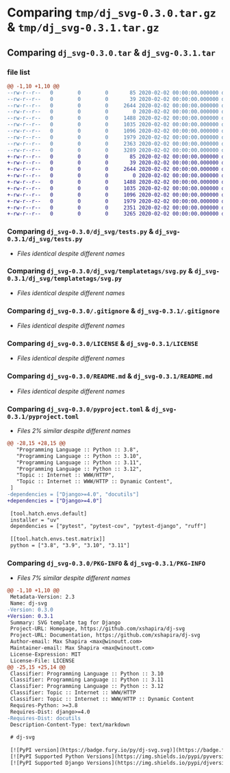 # Comparing `tmp/dj_svg-0.3.0.tar.gz` & `tmp/dj_svg-0.3.1.tar.gz`

## Comparing `dj_svg-0.3.0.tar` & `dj_svg-0.3.1.tar`

### file list

```diff
@@ -1,10 +1,10 @@
--rw-r--r--   0        0        0       85 2020-02-02 00:00:00.000000 dj_svg-0.3.0/dj_svg/__init__.py
--rw-r--r--   0        0        0       39 2020-02-02 00:00:00.000000 dj_svg-0.3.0/dj_svg/exceptions.py
--rw-r--r--   0        0        0     2644 2020-02-02 00:00:00.000000 dj_svg-0.3.0/dj_svg/tests.py
--rw-r--r--   0        0        0        0 2020-02-02 00:00:00.000000 dj_svg-0.3.0/dj_svg/templatetags/__init__.py
--rw-r--r--   0        0        0     1488 2020-02-02 00:00:00.000000 dj_svg-0.3.0/dj_svg/templatetags/svg.py
--rw-r--r--   0        0        0     1035 2020-02-02 00:00:00.000000 dj_svg-0.3.0/.gitignore
--rw-r--r--   0        0        0     1096 2020-02-02 00:00:00.000000 dj_svg-0.3.0/LICENSE
--rw-r--r--   0        0        0     1979 2020-02-02 00:00:00.000000 dj_svg-0.3.0/README.md
--rw-r--r--   0        0        0     2363 2020-02-02 00:00:00.000000 dj_svg-0.3.0/pyproject.toml
--rw-r--r--   0        0        0     3289 2020-02-02 00:00:00.000000 dj_svg-0.3.0/PKG-INFO
+-rw-r--r--   0        0        0       85 2020-02-02 00:00:00.000000 dj_svg-0.3.1/dj_svg/__init__.py
+-rw-r--r--   0        0        0       39 2020-02-02 00:00:00.000000 dj_svg-0.3.1/dj_svg/exceptions.py
+-rw-r--r--   0        0        0     2644 2020-02-02 00:00:00.000000 dj_svg-0.3.1/dj_svg/tests.py
+-rw-r--r--   0        0        0        0 2020-02-02 00:00:00.000000 dj_svg-0.3.1/dj_svg/templatetags/__init__.py
+-rw-r--r--   0        0        0     1488 2020-02-02 00:00:00.000000 dj_svg-0.3.1/dj_svg/templatetags/svg.py
+-rw-r--r--   0        0        0     1035 2020-02-02 00:00:00.000000 dj_svg-0.3.1/.gitignore
+-rw-r--r--   0        0        0     1096 2020-02-02 00:00:00.000000 dj_svg-0.3.1/LICENSE
+-rw-r--r--   0        0        0     1979 2020-02-02 00:00:00.000000 dj_svg-0.3.1/README.md
+-rw-r--r--   0        0        0     2351 2020-02-02 00:00:00.000000 dj_svg-0.3.1/pyproject.toml
+-rw-r--r--   0        0        0     3265 2020-02-02 00:00:00.000000 dj_svg-0.3.1/PKG-INFO
```

### Comparing `dj_svg-0.3.0/dj_svg/tests.py` & `dj_svg-0.3.1/dj_svg/tests.py`

 * *Files identical despite different names*

### Comparing `dj_svg-0.3.0/dj_svg/templatetags/svg.py` & `dj_svg-0.3.1/dj_svg/templatetags/svg.py`

 * *Files identical despite different names*

### Comparing `dj_svg-0.3.0/.gitignore` & `dj_svg-0.3.1/.gitignore`

 * *Files identical despite different names*

### Comparing `dj_svg-0.3.0/LICENSE` & `dj_svg-0.3.1/LICENSE`

 * *Files identical despite different names*

### Comparing `dj_svg-0.3.0/README.md` & `dj_svg-0.3.1/README.md`

 * *Files identical despite different names*

### Comparing `dj_svg-0.3.0/pyproject.toml` & `dj_svg-0.3.1/pyproject.toml`

 * *Files 2% similar despite different names*

```diff
@@ -28,15 +28,15 @@
   "Programming Language :: Python :: 3.8",
   "Programming Language :: Python :: 3.10",
   "Programming Language :: Python :: 3.11",
   "Programming Language :: Python :: 3.12",
   "Topic :: Internet :: WWW/HTTP",
   "Topic :: Internet :: WWW/HTTP :: Dynamic Content",
 ]
-dependencies = ["Django>=4.0", "docutils"]
+dependencies = ["Django>=4.0"]
 
 [tool.hatch.envs.default]
 installer = "uv"
 dependencies = ["pytest", "pytest-cov", "pytest-django", "ruff"]
 
 [[tool.hatch.envs.test.matrix]]
 python = ["3.8", "3.9", "3.10", "3.11"]
```

### Comparing `dj_svg-0.3.0/PKG-INFO` & `dj_svg-0.3.1/PKG-INFO`

 * *Files 7% similar despite different names*

```diff
@@ -1,10 +1,10 @@
 Metadata-Version: 2.3
 Name: dj-svg
-Version: 0.3.0
+Version: 0.3.1
 Summary: SVG template tag for Django
 Project-URL: Homepage, https://github.com/xshapira/dj-svg
 Project-URL: Documentation, https://github.com/xshapira/dj-svg
 Author-email: Max Shapira <max@winoutt.com>
 Maintainer-email: Max Shapira <max@winoutt.com>
 License-Expression: MIT
 License-File: LICENSE
@@ -25,15 +25,14 @@
 Classifier: Programming Language :: Python :: 3.10
 Classifier: Programming Language :: Python :: 3.11
 Classifier: Programming Language :: Python :: 3.12
 Classifier: Topic :: Internet :: WWW/HTTP
 Classifier: Topic :: Internet :: WWW/HTTP :: Dynamic Content
 Requires-Python: >=3.8
 Requires-Dist: django>=4.0
-Requires-Dist: docutils
 Description-Content-Type: text/markdown
 
 # dj-svg
 
 [![PyPI version](https://badge.fury.io/py/dj-svg.svg)](https://badge.fury.io/py/dj-svg)
 [![PyPI Supported Python Versions](https://img.shields.io/pypi/pyversions/dj-svg.svg)](https://pypi.python.org/pypi/dj-svg/)
 [![PyPI Supported Django Versions](https://img.shields.io/pypi/djversions/dj-svg.svg)](https://docs.djangoproject.com/en/dev/releases/)
```

